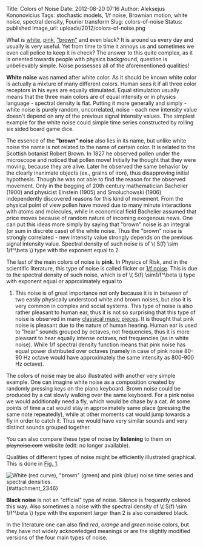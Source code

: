 Title: Colors of Noise
Date: 2012-08-20 07:16
Author: Aleksejus Kononovicius
Tags: stochastic models, 1/f noise, Brownian motion, white noise, spectral density, Fourier transform
Slug: colors-of-noise
Status: published
Image_url: uploads/2012/colors-of-noise.png

What is [white](/tag/white-noise/), [pink](/tag/1f-noise/),
["brown"](/tag/brownian-motion/) and even
black? It is around us every day and usually is very useful. Yet from
time to time it annoys us and sometimes we even call police to keep it
in check? The answer to this quite complex, as it is oriented towards
people with physics background, question is unbelievably simple. Noise
possesses all of the aforementioned
qualities!
<!--more-->

**White noise** was named after white color. As it should be known white
color is actually a mixture of many different colors. Human sees it if
all three color receptors in his eyes are equally stimulated. Equal
stimulation usually means that the three main colors are of equal
intensity or in physics language - spectral density is flat. Putting it
more generally and simply - white noise is purely random, uncorrelated,
noise - each new intensity value doesn't depend on any of the previous
signal intensity values. The simplest example for the white noise could
simple time series constructed by rolling six sided board game dice.

The essence of the **"brown" noise** also lies in its name, but unlike
white noise the name is not related to the name of certain color. It is
related to the Scottish botanist Robert Brown. In 1827 he observed
pollen under the microscope and noticed that pollen move! Initially he
thought that they were moving, because they are alive. Later he observed
the same behavior by the clearly inanimate objects (ex., grains of
iron), thus disapproving initial hypothesis. Though he was not able to
find the reason for the observed movement. Only in the begging of 20th
century mathematician Bachelier (1900) and physicist Einstein (1905) and
Smoluchowski (1906) independently discovered reasons for this kind of
movement. From the physical point of view pollen have moved due to many
minute interactions with atoms and molecules, while in economical field
Bachelier assumed that price moves because of random nature of incoming
exogenous news. One can put this ideas more simply by saying that
"brown" noise is an integral (or sum in discrete case) of the white
noise. Thus the "brown" noise is strongly correlated - new intensity
value strongly depends on the previous signal intensity value. Spectral
density of such noise is of \\\(  S(f) \sim 1/f^\beta  \\\) type
with the exponent equal to 2.

The last of the main colors of noise is **pink**. In Physics of Risk,
and in the scientific literature, this type of noise is called flicker
or [1/f noise](/tag/1f-noise/). This is due
to the spectral density of such noise, which is of \\\(  S(f) \sim1/f^\beta  \\\) type with exponent equal or approximately equal to
1. This noise is of great importance not only because it is in between
of two easily physically understood white and brown noises, but also it
is very common in complex and social systems. This type of noise is also
rather pleasant to human ear, thus it is not so surprising that this
type of noise is observed in many [classical music
pieces]({filename}/articles/2012/music-point-processes-and-1f-noise.md).
It is thought that pink noise is pleasant due to the nature of human
hearing. Human ear is used to "hear" sounds grouped by octaves, not
frequencies, thus it is more pleasant to hear equally intense octaves,
not frequencies (as in white noise). While 1/f spectral density function
means that pink noise has equal power distributed over octaves (namely
in case of pink noise 80-90 Hz octave would have approximately the same
intensity as 800-900 Hz octave).

The colors of noise may be also illustrated with another very simple
example. One can imagine white noise as a composition created by
randomly pressing keys on the piano keyboard. Brown noise could be
produced by a cat slowly walking over the same keyboard. For a pink
noise we would additionally need a fly, which would be chase by a cat.
At some points of time a cat would stay in approximately same place
(pressing the same note repeatedly), while at other moments cat would
jump towards a fly in order to catch it. Thus we would have very similar
sounds and very distinct sounds grouped together.

You can also compare these type of noise by **listening** to them on
<del>playnoise.com</del> website (edit: no longer available).

Qualities of different types of noise might be efficiently illustrated
graphical. This is done in [Fig. 1](#attachment_2346).

![White (red curve), "brown" (green) and pink (blue) noise time
series and spectral densities.]({static}/uploads/2012/colors-of-noise.png "White (red curve), 'brown' (green) and pink (blue) noise time
series and spectral densities."){#attachment\_2346}

**Black noise** is not an "official" type of noise. Silence is
frequently colored this way. Also sometimes a noise with the spectral
density of \\\(  S(f) \sim 1/f^\beta  \\\) type with the exponent
larger than 2 is also considered black.

In the literature one can also find *red*, *orange* and *green* noise
colors, but they have not widely acknowledged meanings or are the
slightly modified versions of the four main types of noise.
